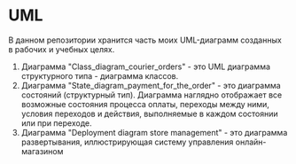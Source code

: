 # UML
В данном репозитории хранится часть моих UML-диаграмм созданных в рабочих и учебных целях. 
1) Диаграмма "Class_diagram_courier_orders" - это UML диаграмма структурного типа - диаграмма классов.
2) Диаграмма "State_diagram_payment_for_the_order" - это диаграмма состояний (структурный тип). Диаграмма наглядно отображает все возможные состояния процесса оплаты, переходы между ними, условия переходов и действия, выполняемые в каждом состоянии или при переходе.
3) Диаграмма "Deployment diagram store management" - это диаграмма развертывания, иллюстрирующая систему управления онлайн-магазином
